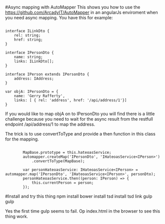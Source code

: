 #Async mapping with AutoMapper
This shows you how to use the https://github.com/ArcadyIT/AutoMapper in an angularJs enviroment when you need async mapping.
You have this for example:

```

interface ILinkDto {
	rel: string;
	href: string;
}

interface IPersonDto {
	name: string;
	links: ILinkDto[];
}

interface IPerson extends IPersonDto {
	address: IAddress;
}

var objA: IPersonDto = { 
	name: 'Gerry Rafferty',
	links: [ { rel: 'address', href: '/api/address/1'}] 
}

```

If you would like to map objA on to IPersonDto you will find there is a little challenge because you need to wait for the async result 
from the restfull endpoint /api/address/1 to map the address. 

The trick is to use convertToType and provide a then function in this class for the mapping.

```

		MapBase.prototype = this.hateoasService;
		automapper.createMap('IPersonDto', 'IHateoasService<IPerson>')
			.convertToType(MapBase);

		var personHateoasService: IHateoasService<IPerson> = automapper.map('IPersonDto', 'IHateoasService<IPerson>', personDto);
	    personHateoasService.then((person: IPerson) => {
			this.currentPerson = person;
		});

```

#Install and try this thing
npm install
bower install
tsd install
tsd link
gulp
gulp

Yes the first time gulp seems to fail. Op index.html in the browser to see this thing work.
